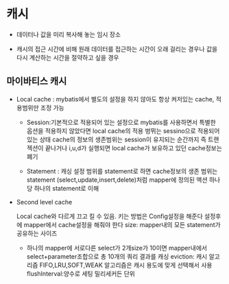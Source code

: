 # 캐시

- 데이터나 값을 미리 복사해 놓는 임시 장소

- 캐시의 접근 시간에 비해 원래 데이터를 접근하는 시간이 오래 걸리는 경우나 값을 다시 계산하는 시간을 절약하고 싶을 경우


## 마이바티스 캐시

- Local cache : mybatis에서 별도의 설정을 하지 않아도 항상 켜저있는 cache, 적용범위만 조정 가능 

    - Session:기본적으로 적용되어 있는 설정으로 mybatis를 사용하면서 특별한 옵션을 적용하지 않았다면 local cache의 적용 벙뮈는 sessino으로 적용되어 있는 상태
    cache의 정보의 생존범위는 session이 유지되는 순간까지 즉 트랜젝션이 끝나거나 i,u,d가 실행되면 local cache가 보유하고 있던 cache정보는 폐기

    - Statement : 캐싱 설정 범위를 statement로 하면 cache정보의 생존 범위는 statement
    (select,update,insert,delete)처럼 mapper에 정의된 액션 하나당 하나의 statement로 이해

- Second level cache 
    
    Local cache와 다르게 끄고 킬 수 있음. 키는 방법은 Config설정을 해준다
    설정후에 mapper에서 cache설정을 해줘야 한다
    size: mapper내의 모든 statement가 공유하는 사이즈
    - 하나의 mapper에 서로다른 select가 2개size가 10이면 mapper내에서 select+parameter조합으로 총 10개의 쿼리 결과를 캐싱
    eviction: 캐시 알고리즘 FIFO,LRU,SOFT,WEAK 알고리즘은 캐시 용도에 맞게 선택해서 사용
    flushInterval:양수로 세팅 밀리세커든 단위
